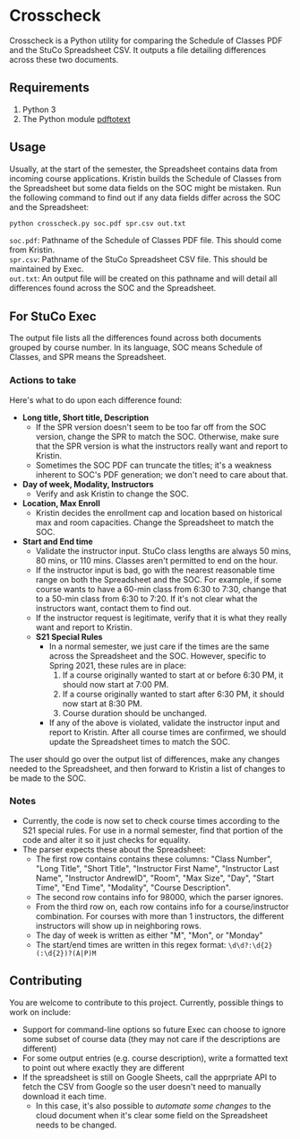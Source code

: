 # Crosscheck

Crosscheck is a Python utility for comparing the Schedule of Classes PDF and the StuCo Spreadsheet CSV. It outputs a file detailing differences across these two documents.

## Requirements

1. Python 3
2. The Python module [pdftotext](https://pypi.org/project/pdftotext/)

## Usage

Usually, at the start of the semester, the Spreadsheet contains data from incoming course applications. Kristin builds the Schedule of Classes from the Spreadsheet but some data fields on the SOC might be mistaken. Run the following command to find out if any data fields differ across the SOC and the Spreadsheet:

```bash
python crosscheck.py soc.pdf spr.csv out.txt
```
`soc.pdf`: Pathname of the Schedule of Classes PDF file. This should come from Kristin.\
`spr.csv`: Pathname of the StuCo Spreadsheet CSV file. This should be maintained by Exec.\
`out.txt`: An output file will be created on this pathname and will detail all differences found across the SOC and the Spreadsheet.

## For StuCo Exec
The output file lists all the differences found across both documents grouped by course number. In its language, SOC means Schedule of Classes, and SPR means the Spreadsheet.

### Actions to take
Here's what to do upon each difference found:

- **Long title, Short title, Description**
    - If the SPR version doesn't seem to be too far off from the SOC version, change the SPR to match the SOC. Otherwise, make sure that the SPR version is what the instructors really want and report to Kristin.
    - Sometimes the SOC PDF can truncate the titles; it's a weakness inherent to SOC's PDF generation; we don't need to care about that.
- **Day of week, Modality, Instructors**
    - Verify and ask Kristin to change the SOC.
- **Location, Max Enroll**
    - Kristin decides the enrollment cap and location based on historical max and room capacities. Change the Spreadsheet to match the SOC.
- **Start and End time**
    - Validate the instructor input. StuCo class lengths are always 50 mins, 80 mins, or 110 mins. Classes aren't permitted to end on the hour.
    - If the instructor input is bad, go with the nearest reasonable time range on both the Spreadsheet and the SOC. For example, if some course wants to have a 60-min class from 6:30 to 7:30, change that to a 50-min class from 6:30 to 7:20. If it's not clear what the instructors want, contact them to find out.
    - If the instructor request is legitimate, verify that it is what they really want and report to Kristin.
    - **S21 Special Rules**
        - In a normal semester, we just care if the times are the same across the Spreadsheet and the SOC. However, specific to Spring 2021, these rules are in place:
            1. If a course originally wanted to start at or before 6:30 PM, it should now start at 7:00 PM.
            2. If a course originally wanted to start after 6:30 PM, it should now start at 8:30 PM.
            3. Course duration should be unchanged.
        - If any of the above is violated, validate the instructor input and report to Kristin. After all course times are confirmed, we should update the Spreadsheet times to match the SOC.

The user should go over the output list of differences, make any changes needed to the Spreadsheet, and then forward to Kristin a list of changes to be made to the SOC.

### Notes
- Currently, the code is now set to check course times according to the S21 special rules. For use in a normal semester, find that portion of the code and alter it so it just checks for equality.
- The parser expects these about the Spreadsheet:
    - The first row contains contains these columns: "Class Number", "Long Title", "Short Title", "Instructor First Name", "Instructor Last Name", "Instructor AndrewID", "Room", "Max Size", "Day", "Start Time", "End Time", "Modality", "Course Description".
    - The second row contains info for 98000, which the parser ignores.
    - From the third row on, each row contains info for a course/instructor combination. For courses with more than 1 instructors, the different instructors will show up in neighboring rows.
    - The day of week is written as either "M", "Mon", or "Monday"
    - The start/end times are written in this regex format: `\d\d?:\d{2}(:\d{2})?(A|P)M`

## Contributing

You are welcome to contribute to this project. Currently, possible things to work on include:
- Support for command-line options so future Exec can choose to ignore some subset of course data (they may not care if the descriptions are different)
- For some output entries (e.g. course description), write a formatted text to point out where exactly they are different
- If the spreadsheet is still on Google Sheets, call the apprpriate API to fetch the CSV from Google so the user doesn't need to manually download it each time.
    - In this case, it's also possible to *automate some changes* to the cloud document when it's clear some field on the Spreadsheet needs to be changed.
